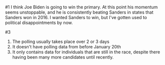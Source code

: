 #1
I think Joe Biden is going to win the primary. At this point his momentum seems unstoppable, and he is consistently beating Sanders in states that Sanders won in 2016. I wanted Sanders to win, but I've gotten used to political disappointments by now.

#3
1. The polling usually takes place over 2 or 3 days
2. It doesn't have polling data from before January 20th
3. It only contains data for individuals that are still in the race, despite there having been many more candidates until recently. 
